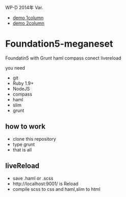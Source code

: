 WP-D 2014年 Var.
- [demo 1column](http://like.m-g-n.me/wp-dnew2014/index02.html)
- [demo 2column](http://like.m-g-n.me/wp-dnew2014/index02.html)


Foundation5-meganeset
=====================
Foundatin5 with Grunt haml compass conect livereload 

you need
- git
- Ruby 1.9+
- NodeJS
- compass
- haml
- slim
- grunt

## how to work
- clone this repository
- type grunt
- that is all

## liveReload
- save .haml or .scss
- http://localhost:9001/ is Reload
- compile scss to css and haml,slim to html 

